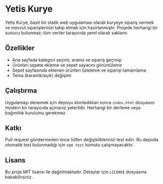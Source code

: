 # Yetis Kurye

Yetis Kurye, basit bir statik web uygulaması olarak kuryeye sipariş vermek ve mevcut siparişlerinizi takip etmek için hazırlanmıştır. Projede herhangi bir sunucu bulunmaz; tüm veriler tarayıcıda yerel olarak saklanır.

## Özellikler
- Ana sayfada kategori seçimi, arama ve sipariş geçmişi
- Ürünleri sepete ekleme ve sepet sayacını görüntüleme
- Sepet sayfasında eklenen ürünleri listeleme ve siparişi tamamlama
- Tema (karanlık/açık) değişimi

## Çalıştırma
Uygulamayı denemek için depoyu klonladıktan sonra `index.html` dosyasını modern bir tarayıcıda açmanız yeterlidir. Herhangi bir derleme veya bağımlılık kurulumu gerekmez.

## Katkı
Pull request göndermeden önce lütfen değişikliklerinizi test edin. Bu depoda otomatik test bulunmadığı için `npm test` komutu çalışmayacaktır.

## Lisans
Bu proje MIT lisansı ile dağıtılmaktadır. Detaylar için `LICENSE` dosyasına bakabilirsiniz.


